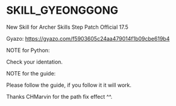 # SKILL_GYEONGGONG
New Skill for Archer Skills Step Patch Official 17.5

Gyazo: https://gyazo.com/f5903605c24aa479014f1b09cbe619b4

NOTE for Python: 

Check your identation.

NOTE for the guide:

Please follow the guide, if you follow it it will work.

Thanks CHMarvin for the path fix effect ^^.
